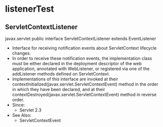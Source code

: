 # listenerTest

## ServletContextListener

javax.​servlet
public interface ServletContextListener extends EventListener

- Interface for receiving notification events about ServletContext lifecycle changes.
- In order to receive these notification events, the implementation class must be either declared in the deployment descriptor of the web application, annotated with WebListener, or registered via one of the addListener methods defined on ServletContext.
- Implementations of this interface are invoked at their contextInitialized(javax.servlet.ServletContextEvent) method in the order in which they have been declared, and at their contextDestroyed(javax.servlet.ServletContextEvent) method in reverse order.
- Since:
    - Servlet 2.3
- See Also:
    - ServletContextEvent
